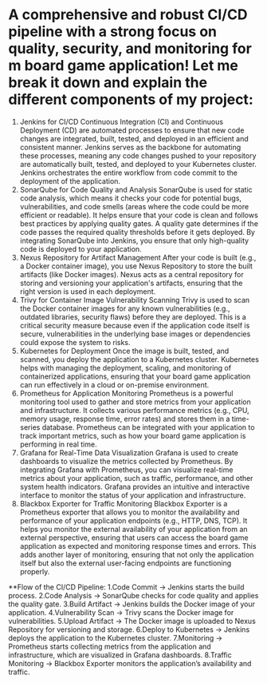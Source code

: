  # A comprehensive and robust CI/CD pipeline with a strong focus on quality, security, and monitoring for m board game application! Let me break it down and explain the different components of my project:

1. Jenkins for CI/CD
Continuous Integration (CI) and Continuous Deployment (CD) are automated processes to ensure that new code changes are integrated, built, tested, and deployed in an efficient and consistent manner.
Jenkins serves as the backbone for automating these processes, meaning any code changes pushed to your repository are automatically built, tested, and deployed to your Kubernetes cluster.
Jenkins orchestrates the entire workflow from code commit to the deployment of the application.
2. SonarQube for Code Quality and Analysis
SonarQube is used for static code analysis, which means it checks your code for potential bugs, vulnerabilities, and code smells (areas where the code could be more efficient or readable).
It helps ensure that your code is clean and follows best practices by applying quality gates. A quality gate determines if the code passes the required quality thresholds before it gets deployed.
By integrating SonarQube into Jenkins, you ensure that only high-quality code is deployed to your application.
3. Nexus Repository for Artifact Management
After your code is built (e.g., a Docker container image), you use Nexus Repository to store the built artifacts (like Docker images).
Nexus acts as a central repository for storing and versioning your application's artifacts, ensuring that the right version is used in each deployment.
4. Trivy for Container Image Vulnerability Scanning
Trivy is used to scan the Docker container images for any known vulnerabilities (e.g., outdated libraries, security flaws) before they are deployed.
This is a critical security measure because even if the application code itself is secure, vulnerabilities in the underlying base images or dependencies could expose the system to risks.
5. Kubernetes for Deployment
Once the image is built, tested, and scanned, you deploy the application to a Kubernetes cluster.
Kubernetes helps with managing the deployment, scaling, and monitoring of containerized applications, ensuring that your board game application can run effectively in a cloud or on-premise environment.
6. Prometheus for Application Monitoring
Prometheus is a powerful monitoring tool used to gather and store metrics from your application and infrastructure.
It collects various performance metrics (e.g., CPU, memory usage, response time, error rates) and stores them in a time-series database.
Prometheus can be integrated with your application to track important metrics, such as how your board game application is performing in real time.
7. Grafana for Real-Time Data Visualization
Grafana is used to create dashboards to visualize the metrics collected by Prometheus.
By integrating Grafana with Prometheus, you can visualize real-time metrics about your application, such as traffic, performance, and other system health indicators.
Grafana provides an intuitive and interactive interface to monitor the status of your application and infrastructure.
8. Blackbox Exporter for Traffic Monitoring
Blackbox Exporter is a Prometheus exporter that allows you to monitor the availability and performance of your application endpoints (e.g., HTTP, DNS, TCP).
It helps you monitor the external availability of your application from an external perspective, ensuring that users can access the board game application as expected and monitoring response times and errors.
This adds another layer of monitoring, ensuring that not only the application itself but also the external user-facing endpoints are functioning properly.

**Flow of the CI/CD Pipeline:
1.Code Commit → Jenkins starts the build process.
2.Code Analysis → SonarQube checks for code quality and applies the quality gate.
3.Build Artifact → Jenkins builds the Docker image of your application.
4.Vulnerability Scan → Trivy scans the Docker image for vulnerabilities.
5.Upload Artifact → The Docker image is uploaded to Nexus Repository for versioning and storage.
6.Deploy to Kubernetes → Jenkins deploys the application to the Kubernetes cluster.
7.Monitoring → Prometheus starts collecting metrics from the application and infrastructure, which are visualized in Grafana dashboards.
8.Traffic Monitoring → Blackbox Exporter monitors the application’s availability and traffic.

